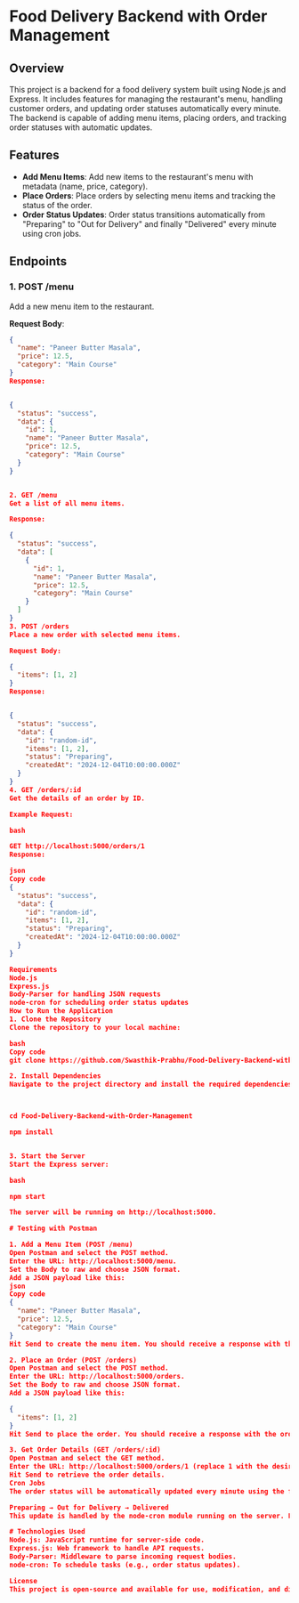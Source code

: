 # Food Delivery Backend with Order Management

## Overview
This project is a backend for a food delivery system built using Node.js and Express. It includes features for managing the restaurant's menu, handling customer orders, and updating order statuses automatically every minute. The backend is capable of adding menu items, placing orders, and tracking order statuses with automatic updates.

## Features
- **Add Menu Items**: Add new items to the restaurant's menu with metadata (name, price, category).
- **Place Orders**: Place orders by selecting menu items and tracking the status of the order.
- **Order Status Updates**: Order status transitions automatically from "Preparing" to "Out for Delivery" and finally "Delivered" every minute using cron jobs.
  
## Endpoints

### 1. **POST /menu**
Add a new menu item to the restaurant.

**Request Body**:
```json
{
  "name": "Paneer Butter Masala",
  "price": 12.5,
  "category": "Main Course"
}
Response:


{
  "status": "success",
  "data": {
    "id": 1,
    "name": "Paneer Butter Masala",
    "price": 12.5,
    "category": "Main Course"
  }
}


2. GET /menu
Get a list of all menu items.

Response:

{
  "status": "success",
  "data": [
    {
      "id": 1,
      "name": "Paneer Butter Masala",
      "price": 12.5,
      "category": "Main Course"
    }
  ]
}
3. POST /orders
Place a new order with selected menu items.

Request Body:

{
  "items": [1, 2]
}
Response:


{
  "status": "success",
  "data": {
    "id": "random-id",
    "items": [1, 2],
    "status": "Preparing",
    "createdAt": "2024-12-04T10:00:00.000Z"
  }
}
4. GET /orders/:id
Get the details of an order by ID.

Example Request:

bash

GET http://localhost:5000/orders/1
Response:

json
Copy code
{
  "status": "success",
  "data": {
    "id": "random-id",
    "items": [1, 2],
    "status": "Preparing",
    "createdAt": "2024-12-04T10:00:00.000Z"
  }
}

Requirements
Node.js
Express.js
Body-Parser for handling JSON requests
node-cron for scheduling order status updates
How to Run the Application
1. Clone the Repository
Clone the repository to your local machine:

bash
Copy code
git clone https://github.com/Swasthik-Prabhu/Food-Delivery-Backend-with-Order-Management.git

2. Install Dependencies
Navigate to the project directory and install the required dependencies:



cd Food-Delivery-Backend-with-Order-Management

npm install


3. Start the Server
Start the Express server:

bash

npm start

The server will be running on http://localhost:5000.

# Testing with Postman

1. Add a Menu Item (POST /menu)
Open Postman and select the POST method.
Enter the URL: http://localhost:5000/menu.
Set the Body to raw and choose JSON format.
Add a JSON payload like this:
json
Copy code
{
  "name": "Paneer Butter Masala",
  "price": 12.5,
  "category": "Main Course"
}
Hit Send to create the menu item. You should receive a response with the item details.

2. Place an Order (POST /orders)
Open Postman and select the POST method.
Enter the URL: http://localhost:5000/orders.
Set the Body to raw and choose JSON format.
Add a JSON payload like this:

{
  "items": [1, 2]
}
Hit Send to place the order. You should receive a response with the order details.

3. Get Order Details (GET /orders/:id)
Open Postman and select the GET method.
Enter the URL: http://localhost:5000/orders/1 (replace 1 with the desired order ID).
Hit Send to retrieve the order details.
Cron Jobs
The order status will be automatically updated every minute using the following cron schedule:

Preparing → Out for Delivery → Delivered
This update is handled by the node-cron module running on the server. Each order status will transition every minute based on its current status.

# Technologies Used
Node.js: JavaScript runtime for server-side code.
Express.js: Web framework to handle API requests.
Body-Parser: Middleware to parse incoming request bodies.
node-cron: To schedule tasks (e.g., order status updates).

License
This project is open-source and available for use, modification, and distribution by anyone. It is not explicitly licensed, but feel free to use it under the terms of the MIT License or any other open-source license of your choice.


